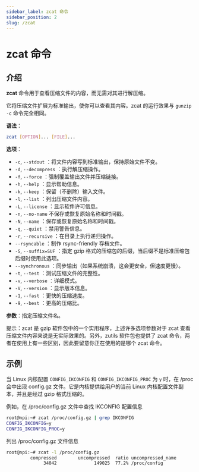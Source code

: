 ```yaml
---
sidebar_label: zcat 命令
sidebar_position: 2
slug: /zcat
---
```


# zcat 命令



## 介绍

**zcat** 命令用于查看压缩文件的内容，而无需对其进行解压缩。

它将压缩文件扩展为标准输出，使你可以查看其内容。zcat 的运行效果与 `gunzip -c` 命令完全相同。

**语法**：

```bash
zcat [OPTION]... [FILE]...
```

**选项**：

- `-c`, `--stdout` ：将文件内容写到标准输出，保持原始文件不变。
- `-d`, `--decompress` ：执行解压缩操作。
- `-f`, `--force` ：强制覆盖输出文件并压缩链接。
- `-h`, `--help` ：显示帮助信息。
- `-k`, `--keep` ：保留（不删除）输入文件。
- `-l`, `--list` ：列出压缩文件内容。
- `-L`, `--license` ：显示软件许可信息。
- `-n`, `--no-name` 不保存或恢复原始名称和时间戳。
- `-N`, `--name` ：保存或恢复原始名称和时间戳。
- `-q`, `--quiet` ：禁用警告信息。
- `-r`, `--recursive` ：在目录上执行递归操作。
- `--rsyncable` ：制作 rsync-friendly 存档文件。
- `-S`, `--suffix=SUF` ：指定 gzip 格式的压缩包的后缀，当后缀不是标准压缩包后缀时使用此选项。
- `--synchronous` ：同步输出（如果系统崩溃，这会更安全，但速度更慢）。
- `-t`, `--test` ：测试压缩文件的完整性。
- `-v`, `--verbose` ：详细模式。
- `-V`, `--version` ：显示版本信息。
- `-1`, `--fast` ：更快的压缩速度。
- `-9`, `--best` ：更高的压缩比。

**参数**：指定压缩文件名。

提示：zcat 是 gzip 软件包中的一个实用程序，上述许多选项参数对于 zcat 查看压缩文件内容来说是无实际效果的。另外，zutils 软件包也提供了 zcat 命令，两者在使用上有一些区别，因此要留意你正在使用的是哪个 zcat 命令。



## 示例

当 Linux 内核配置 `CONFIG_IKCONFIG` 和 `CONFIG_IKCONFIG_PROC` 为 `y` 时，在 /proc 会中出现 config.gz 文件。它是内核提供给用户的当前 Linux 内核配置文件副本，并且是经过 gzip 格式压缩的。

例如，在 /proc/config.gz 文件中查找 IKCONFIG 配置信息

```bash
root@npi:~# zcat /proc/config.gz | grep IKCONFIG
CONFIG_IKCONFIG=y
CONFIG_IKCONFIG_PROC=y
```

列出 /proc/config.gz 文件信息

```bash
root@npi:~# zcat -l /proc/config.gz
         compressed        uncompressed  ratio uncompressed_name
              34042              149025  77.2% /proc/config
```





